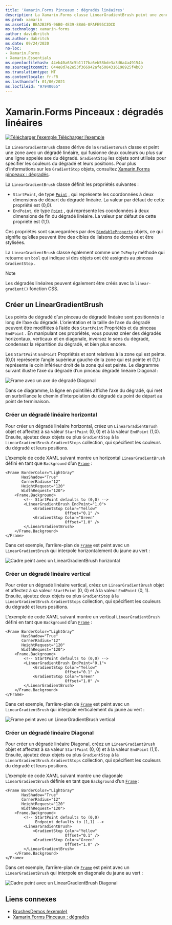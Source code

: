 ```yaml
---
title: 'Xamarin.Forms Pinceaux : dégradés linéaires'
description: La Xamarin.Forms classe LinearGradientBrush peint une zone avec un dégradé linéaire.
ms.prod: xamarin
ms.assetid: BEA2B3F5-96B0-4E39-88A6-0FAFE95C3DCD
ms.technology: xamarin-forms
author: davidbritch
ms.author: dabritch
ms.date: 09/24/2020
no-loc:
- Xamarin.Forms
- Xamarin.Essentials
ms.openlocfilehash: 44eb40a63c5b1117ba6eb58bde3a3d6a4a49154b
ms.sourcegitcommit: 044e8d7e2e53f366942afe5084316198925f4b03
ms.translationtype: MT
ms.contentlocale: fr-FR
ms.lasthandoff: 01/06/2021
ms.locfileid: "97940055"
---
```

# <a name="no-locxamarinforms-brushes-linear-gradients"></a>Xamarin.Forms Pinceaux : dégradés linéaires

[![Télécharger l’exemple](~/media/shared/download.png) Télécharger l’exemple](/samples/xamarin/xamarin-forms-samples/userinterface-brushdemos/)

La `LinearGradientBrush` classe dérive de la `GradientBrush` classe et peint une zone avec un dégradé linéaire, qui fusionne deux couleurs ou plus sur une ligne appelée axe du dégradé. `GradientStop` les objets sont utilisés pour spécifier les couleurs du dégradé et leurs positions. Pour plus d’informations sur les `GradientStop` objets, consultez [ Xamarin.Forms pinceaux : dégradés](gradient.md).

La `LinearGradientBrush` classe définit les propriétés suivantes :

- `StartPoint`, de type [`Point`](xref:Xamarin.Forms.Point) , qui représente les coordonnées à deux dimensions de départ du dégradé linéaire. La valeur par défaut de cette propriété est (0,0).
- `EndPoint`, de type [`Point`](xref:Xamarin.Forms.Point) , qui représente les coordonnées à deux dimensions de fin du dégradé linéaire. La valeur par défaut de cette propriété est (1,1).

Ces propriétés sont sauvegardées par des [`BindableProperty`](xref:Xamarin.Forms.BindableProperty) objets, ce qui signifie qu’elles peuvent être des cibles de liaisons de données et être stylisées.

La `LinearGradientBrush` classe également comme une `IsEmpty` méthode qui retourne un `bool` qui indique si des objets ont été assignés au pinceau `GradientStop` .

> [!NOTE]
> Les dégradés linéaires peuvent également être créés avec la `linear-gradient()` fonction CSS.

## <a name="create-a-lineargradientbrush"></a>Créer un LinearGradientBrush

Les points de dégradé d’un pinceau de dégradé linéaire sont positionnés le long de l’axe du dégradé. L’orientation et la taille de l’axe du dégradé peuvent être modifiées à l’aide des `StartPoint` Propriétés et du pinceau `EndPoint` . En manipulant ces propriétés, vous pouvez créer des dégradés horizontaux, verticaux et en diagonale, inversez le sens du dégradé, condensez la répartition du dégradé, et bien plus encore.

Les `StartPoint` `EndPoint` Propriétés et sont relatives à la zone qui est peinte. (0,0) représente l’angle supérieur gauche de la zone qui est peinte et (1,1) représente le coin inférieur droit de la zone qui est peinte. Le diagramme suivant illustre l’axe du dégradé d’un pinceau dégradé linéaire Diagonal :

![Frame avec un axe de dégradé Diagonal](lineargradient-images/gradient-axis.png)

Dans ce diagramme, la ligne en pointillés affiche l’axe du dégradé, qui met en surbrillance le chemin d’interpolation du dégradé du point de départ au point de terminaison.

### <a name="create-a-horizontal-linear-gradient"></a>Créer un dégradé linéaire horizontal

Pour créer un dégradé linéaire horizontal, créez un `LinearGradientBrush` objet et affectez à sa valeur `StartPoint` (0, 0) et à la valeur `EndPoint` (1,0). Ensuite, ajoutez deux objets ou plus `GradientStop` à la `LinearGradientBrush.GradientStops` collection, qui spécifient les couleurs du dégradé et leurs positions.

L’exemple de code XAML suivant montre un horizontal `LinearGradientBrush` défini en tant que `Background` d’un [`Frame`](xref:Xamarin.Forms.Frame) :

```xaml
<Frame BorderColor="LightGray"
       HasShadow="True"
       CornerRadius="12"
       HeightRequest="120"
       WidthRequest="120">
    <Frame.Background>
        <!-- StartPoint defaults to (0,0) -->
        <LinearGradientBrush EndPoint="1,0">
            <GradientStop Color="Yellow"
                          Offset="0.1" />
            <GradientStop Color="Green"
                          Offset="1.0" />
        </LinearGradientBrush>
    </Frame.Background>
</Frame>  
```

Dans cet exemple, l’arrière-plan de [`Frame`](xref:Xamarin.Forms.Frame) est peint avec un `LinearGradientBrush` qui interpole horizontalement du jaune au vert :

![Cadre peint avec un LinearGradientBrush horizontal](lineargradient-images/horizontal.png)

### <a name="create-a-vertical-linear-gradient"></a>Créer un dégradé linéaire vertical

Pour créer un dégradé linéaire vertical, créez un `LinearGradientBrush` objet et affectez à sa valeur `StartPoint` (0, 0) et à la valeur `EndPoint` (0, 1). Ensuite, ajoutez deux objets ou plus `GradientStop` à la `LinearGradientBrush.GradientStops` collection, qui spécifient les couleurs du dégradé et leurs positions.

L’exemple de code XAML suivant montre un vertical `LinearGradientBrush` défini en tant que `Background` d’un [`Frame`](xref:Xamarin.Forms.Frame) :

```xaml
<Frame BorderColor="LightGray"
       HasShadow="True"
       CornerRadius="12"
       HeightRequest="120"
       WidthRequest="120">
    <Frame.Background>
        <!-- StartPoint defaults to (0,0) -->    
        <LinearGradientBrush EndPoint="0,1">
            <GradientStop Color="Yellow"
                          Offset="0.1" />
            <GradientStop Color="Green"
                          Offset="1.0" />
        </LinearGradientBrush>
    </Frame.Background>
</Frame>
```

Dans cet exemple, l’arrière-plan de [`Frame`](xref:Xamarin.Forms.Frame) est peint avec un `LinearGradientBrush` qui interpole verticalement du jaune au vert :

![Frame peint avec un LinearGradientBrush vertical](lineargradient-images/vertical.png)

### <a name="create-a-diagonal-linear-gradient"></a>Créer un dégradé linéaire Diagonal

Pour créer un dégradé linéaire Diagonal, créez un `LinearGradientBrush` objet et affectez à sa valeur `StartPoint` (0, 0) et à la valeur `EndPoint` (1,1). Ensuite, ajoutez deux objets ou plus `GradientStop` à la `LinearGradientBrush.GradientStops` collection, qui spécifient les couleurs du dégradé et leurs positions.

L’exemple de code XAML suivant montre une diagonale `LinearGradientBrush` définie en tant que `Background` d’un [`Frame`](xref:Xamarin.Forms.Frame) :

```xaml
<Frame BorderColor="LightGray"
       HasShadow="True"
       CornerRadius="12"
       HeightRequest="120"
       WidthRequest="120">
    <Frame.Background>
        <!-- StartPoint defaults to (0,0)      
             Endpoint defaults to (1,1) -->
        <LinearGradientBrush>
            <GradientStop Color="Yellow"
                          Offset="0.1" />
            <GradientStop Color="Green"
                          Offset="1.0" />
        </LinearGradientBrush>
    </Frame.Background>
</Frame>
```

Dans cet exemple, l’arrière-plan de [`Frame`](xref:Xamarin.Forms.Frame) est peint avec un `LinearGradientBrush` qui interpole en diagonale du jaune au vert :

![Cadre peint avec un LinearGradientBrush Diagonal](lineargradient-images/diagonal.png)

## <a name="related-links"></a>Liens connexes

- [BrushesDemos (exemple)](/samples/xamarin/xamarin-forms-samples/userinterface-brushdemos/)
- [Xamarin.Forms Pinceaux : dégradés](gradient.md)
